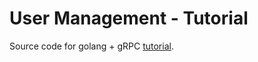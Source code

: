 # User Management - Tutorial
Source code for golang + gRPC [tutorial](https://www.youtube.com/playlist?list=PLrSqqHFS8XPYu-elDr1rjbfk0LMZkAA4X).